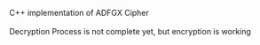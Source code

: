 C++ implementation of ADFGX Cipher\
\
Decryption Process is not complete yet, but encryption is working
